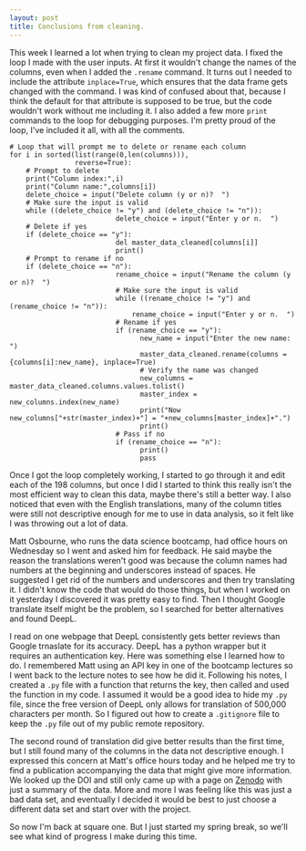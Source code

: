 ```yaml
---
layout: post
title: Conclusions from cleaning.  
---
```

This week I learned a lot when trying to clean my project data.  I fixed the loop I made with the user inputs.  At first it wouldn't change the names of the columns, even when I added the `.rename` command.  It turns out I needed to include the attribute `inplace=True`, which ensures that the data frame gets changed with the command.  I was kind of confused about that, because I think the default for that attribute is supposed to be true, but the code wouldn't work without me including it.  I also added a few more `print` commands to the loop for debugging purposes.  I'm pretty proud of the loop, I've included it all, with all the comments.
```
# Loop that will prompt me to delete or rename each column
for i in sorted(list(range(0,len(columns))), 
                reverse=True):
    # Prompt to delete
    print("Column index:",i)
    print("Column name:",columns[i])
    delete_choice = input("Delete column (y or n)?  ")
    # Make sure the input is valid
    while ((delete_choice != "y") and (delete_choice != "n")):
                          delete_choice = input("Enter y or n.  ")
    # Delete if yes
    if (delete_choice == "y"):  
                          del master_data_cleaned[columns[i]]
                          print()  
    # Prompt to rename if no
    if (delete_choice == "n"):
                          rename_choice = input("Rename the column (y or n)?  ")
                          # Make sure the input is valid
                          while ((rename_choice != "y") and (rename_choice != "n")):
                              rename_choice = input("Enter y or n.  ")
                          # Rename if yes
                          if (rename_choice == "y"):
                                new_name = input("Enter the new name: ")
                                master_data_cleaned.rename(columns = {columns[i]:new_name}, inplace=True)
                                # Verify the name was changed
                                new_columns = master_data_cleaned.columns.values.tolist()
                                master_index = new_columns.index(new_name)
                                print("Now new_columns["+str(master_index)+"] = "+new_columns[master_index]+".")
                                print()
                          # Pass if no
                          if (rename_choice == "n"):
                                print()
                                pass 
```
Once I got the loop completely working, I started to go through it and edit each of the 198 columns, but once I did I started to think this really isn't the most efficient way to clean this data, maybe there's still a better way.  I also noticed that even with the English translations, many of the column titles were still not descriptive enough for me to use in data analysis, so it felt like I was throwing out a lot of data.  

Matt Osbourne, who runs the data science bootcamp, had office hours on Wednesday so I went and asked him for feedback.  He said maybe the reason the translations weren't good was because the column names had numbers at the beginning and underscores instead of spaces.  He suggested I get rid of the numbers and underscores and then try translating it.  I didn't know the code that would do those things, but when I worked on it yesterday I discovered it was pretty easy to find.  Then I thought Google translate itself might be the problem, so I searched for better alternatives and found DeepL.  

I read on one webpage that DeepL consistently gets better reviews than Google trnaslate for its accuracy.  DeepL has a python wrapper but it requires an authentication key.  Here was something else I learned how to do.  I remembered Matt using an API key in one of the bootcamp lectures so I went back to the lecture notes to see how he did it.  Following his notes, I created a `.py` file with a function that returns the key, then called and used the function in my code.  I assumed it would be a good idea to hide my `.py` file, since the free version of DeepL only allows for translation of 500,000 characters per month.  So I figured out how to create a `.gitignore` file to keep the `.py` file out of my public remote repository.

The second round of translation did give better results than the first time, but I still found many of the columns in the data not descriptive enough.  I expressed this concern at Matt's office hours today and he helped me try to find a publication accompanying the data that might give more information.  We looked up the DOI and still only came up with a page on [Zenodo](https://zenodo.org/record/4324025#.ZBTyrXbMK3D) with just a summary of the data.  More and more I was feeling like this was just a bad data set, and eventually I decided it would be best to just choose a different data set and start over with the project.

So now I'm back at square one.  But I just started my spring break, so we'll see what kind of progress I make during this time.
